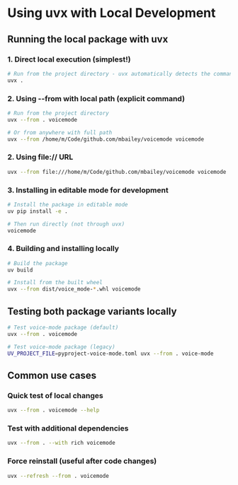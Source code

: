 # Using uvx with Local Development

## Running the local package with uvx

### 1. Direct local execution (simplest!)
```bash
# Run from the project directory - uvx automatically detects the command
uvx .
```

### 2. Using --from with local path (explicit command)
```bash
# Run from the project directory
uvx --from . voicemode

# Or from anywhere with full path
uvx --from /home/m/Code/github.com/mbailey/voicemode voicemode
```

### 2. Using file:// URL
```bash
uvx --from file:///home/m/Code/github.com/mbailey/voicemode voicemode
```

### 3. Installing in editable mode for development
```bash
# Install the package in editable mode
uv pip install -e .

# Then run directly (not through uvx)
voicemode
```

### 4. Building and installing locally
```bash
# Build the package
uv build

# Install from the built wheel
uvx --from dist/voice_mode-*.whl voicemode
```

## Testing both package variants locally

```bash
# Test voice-mode package (default)
uvx --from . voicemode

# Test voice-mode package (legacy)
UV_PROJECT_FILE=pyproject-voice-mode.toml uvx --from . voice-mode
```

## Common use cases

### Quick test of local changes
```bash
uvx --from . voicemode --help
```

### Test with additional dependencies
```bash
uvx --from . --with rich voicemode
```

### Force reinstall (useful after code changes)
```bash
uvx --refresh --from . voicemode
```